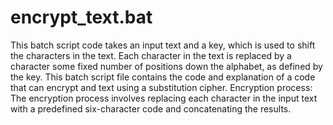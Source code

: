 # encrypt_text.bat
This batch script code takes an input text and a key, which is used to shift the characters in the text.  Each character in the text is replaced by a character some fixed number of positions down the alphabet, as defined by the key.
This batch script file contains the code and explanation of a code that can encrypt and text using a substitution cipher.
Encryption process: The encryption process involves replacing each character in the input text with a predefined six-character code and concatenating the results.

